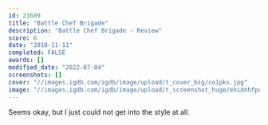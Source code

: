 ```yaml
---
id: 23689
title: "Battle Chef Brigade"
description: "Battle Chef Brigade - Review"
score: 6
date: "2018-11-11"
completed: FALSE
awards: []
modified_date: "2022-07-04"
screenshots: []
cover: "//images.igdb.com/igdb/image/upload/t_cover_big/co1pks.jpg"
image: "//images.igdb.com/igdb/image/upload/t_screenshot_huge/ehidnhfpoci9yi4ds5am.jpg"
---
```

Seems okay, but I just could not get into the style at all.